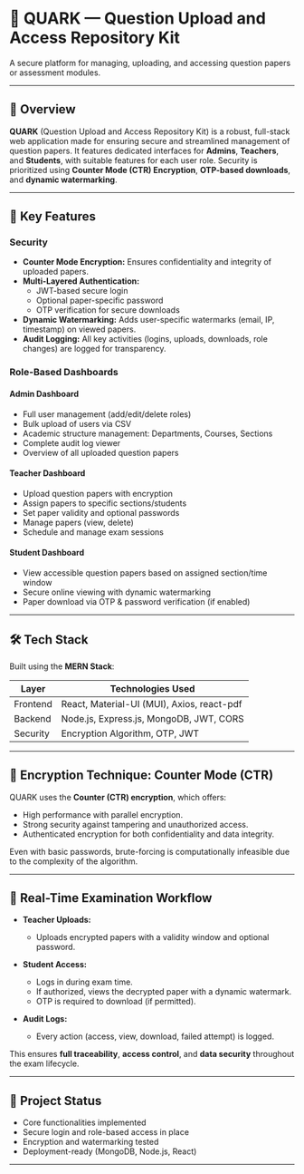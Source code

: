 # 🔐 QUARK — Question Upload and Access Repository Kit

A secure platform for managing, uploading, and accessing question papers or assessment modules.

---

## 📘 Overview

**QUARK** (Question Upload and Access Repository Kit) is a robust, full-stack web application made for ensuring secure and streamlined management of question papers. It features dedicated interfaces for **Admins**, **Teachers**, and **Students**, with suitable features for each user role. Security is prioritized using **Counter Mode (CTR) Encryption**, **OTP-based downloads**, and **dynamic watermarking**.

---

## 🚀 Key Features

###  Security

- **Counter Mode Encryption:** Ensures confidentiality and integrity of uploaded papers.
- **Multi-Layered Authentication:**
  - JWT-based secure login
  - Optional paper-specific password
  - OTP verification for secure downloads
- **Dynamic Watermarking:** Adds user-specific watermarks (email, IP, timestamp) on viewed papers.
- **Audit Logging:** All key activities (logins, uploads, downloads, role changes) are logged for transparency.

### Role-Based Dashboards

#### Admin Dashboard
- Full user management (add/edit/delete roles)
- Bulk upload of users via CSV
- Academic structure management: Departments, Courses, Sections
- Complete audit log viewer
- Overview of all uploaded question papers

#### Teacher Dashboard
- Upload question papers with encryption
- Assign papers to specific sections/students
- Set paper validity and optional passwords
- Manage papers (view, delete)
- Schedule and manage exam sessions

#### Student Dashboard
- View accessible question papers based on assigned section/time window
- Secure online viewing with dynamic watermarking
- Paper download via OTP & password verification (if enabled)

---

## 🛠️ Tech Stack

Built using the **MERN Stack**:

| Layer       | Technologies Used                              |
|-------------|-------------------------------------------------|
| Frontend    | React, Material-UI (MUI), Axios, react-pdf     |
| Backend     | Node.js, Express.js, MongoDB, JWT, CORS        |
| Security    | Encryption Algorithm, OTP, JWT       |

---

## 🔐 Encryption Technique: Counter Mode (CTR)

QUARK uses the **Counter (CTR)  encryption**, which offers:

- High performance with parallel encryption.
- Strong security against tampering and unauthorized access.
- Authenticated encryption for both confidentiality and data integrity.

Even with basic passwords, brute-forcing is computationally infeasible due to the complexity of the algorithm.

---

## 📡 Real-Time Examination Workflow

-  **Teacher Uploads:**
   - Uploads encrypted papers with a validity window and optional password.

- **Student Access:**
   - Logs in during exam time.
   - If authorized, views the decrypted paper with a dynamic watermark.
   - OTP is required to download (if permitted).

- **Audit Logs:**
   - Every action (access, view, download, failed attempt) is logged.

This ensures **full traceability**, **access control**, and **data security** throughout the exam lifecycle.

---

## 📂 Project Status

- Core functionalities implemented
- Secure login and role-based access in place
- Encryption and watermarking tested
- Deployment-ready (MongoDB, Node.js, React)

---
